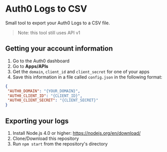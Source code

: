 # Auth0 Logs to CSV

Small tool to export your Auth0 Logs to a CSV file.

> Note: this tool still uses API v1

## Getting your account information

 1. Go to the Auth0 dashboard
 2. Go to **Apps/APIs**
 3. Get the `domain`, `client_id` and `client_secret` for one of your apps
 4. Save this information in a file called `config.json` in the following format:
```json
{
 "AUTH0_DOMAIN": "{YOUR_DOMAIN}",
 "AUTH0_CLIENT_ID": "{CLIENT_ID}",
 "AUTH0_CLIENT_SECRET": "{CLIENT_SECRET}"
}
```

## Exporting your logs

 1. Install Node.js 4.0 or higher: https://nodejs.org/en/download/
 2. Clone/Download this repository
 3. Run `npm start` from the repository's directory
